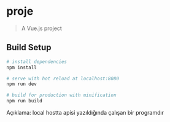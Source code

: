 # proje

> A Vue.js project

## Build Setup

``` bash
# install dependencies
npm install

# serve with hot reload at localhost:8080
npm run dev

# build for production with minification
npm run build
```
Açıklama: local hostta apisi yazıldığında çalışan bir programdır 
